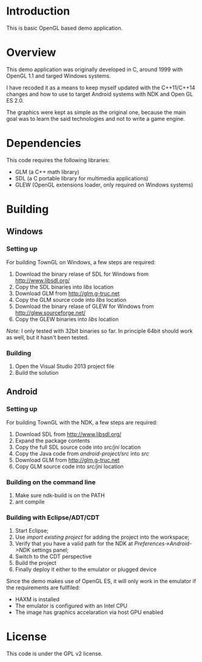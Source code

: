 # Introduction

  This is basic OpenGL based demo application.

# Overview

This demo application was originally developed in C, around 1999 with OpenGL 1.1 and targed Windows systems.

I have recoded it as a means to keep myself updated with the C++11/C++14 changes and how to use to target Android systems with NDK and Open GL ES 2.0.

The graphics were kept as simple as the original one, because the main goal was to learn the said technologies and not to write a game engine.

# Dependencies

This code requires the following libraries:

- GLM (a C++ math library)
- SDL (a C portable library for multimedia applications)
- GLEW (OpenGL extensions loader, only required on Windows systems)

# Building

## Windows

### Setting up

For building TownGL on Windows, a few steps are required:

1. Download the binary relase of SDL for Windows from http://www.libsdl.org/
3. Copy the SDL binaries into _libs_ location
4. Download GLM from http://glm.g-truc.net
6. Copy the GLM source code into _libs_ location
7. Download the binary relase of GLEW for Windows from http://glew.sourceforge.net/
8. Copy the GLEW binaries into _libs_ location

*Note:* I only tested with 32bit binaries so far. In principle 64bit should work as well, but it hasn't been tested.

### Building

1. Open the Visual Studio 2013 project file
2. Build the solution

## Android

### Setting up

For building TownGL with the NDK, a few steps are required:

1. Download SDL from http://www.libsdl.org/
2. Expand the package contents
3. Copy the full SDL source code into _src/jni_ location
4. Copy the Java code from _android-project/src_ into _src_
5. Download GLM from http://glm.g-truc.net
6. Copy GLM source code into _src/jni_ location

### Building on the command line

1. Make sure ndk-build is on the PATH
2. ant compile

### Building with Eclipse/ADT/CDT

1. Start Eclipse;
2. Use _import existing project_ for adding the project into the workspace;
3. Verify that you have a valid path for the NDK at _Preferences->Android->NDK_ settings panel;
4. Switch to the CDT perspective
5. Build the project
6. Finally deploy it either to the emulator or plugged device

Since the demo makes use of OpenGL ES, it will only work in the emulator if the requirements are fullfiled:

- HAXM is installed
- The emulator is configured with an Intel CPU
- The image has graphics accelaration via host GPU enabled

# License

This code is under the GPL v2 license.